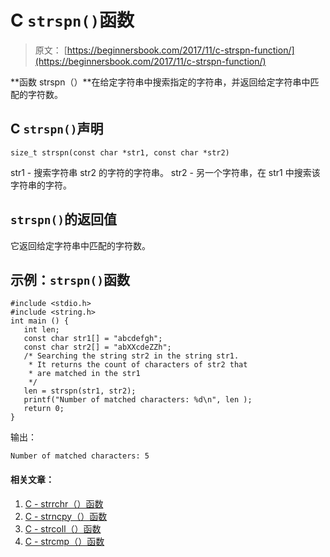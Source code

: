 # C `strspn()`函数

> 原文： [https://beginnersbook.com/2017/11/c-strspn-function/](https://beginnersbook.com/2017/11/c-strspn-function/)

**函数 strspn（）**在给定字符串中搜索指定的字符串，并返回给定字符串中匹配的字符数。

## C `strspn()`声明

```
size_t strspn(const char *str1, const char *str2)
```

str1 - 搜索字符串 str2 的字符的字符串。
str2 - 另一个字符串，在 str1 中搜索该字符串的字符。

## `strspn()`的返回值

它返回给定字符串中匹配的字符数。

## 示例：`strspn()`函数

```
#include <stdio.h>
#include <string.h>
int main () {
   int len; 
   const char str1[] = "abcdefgh"; 
   const char str2[] = "abXXcdeZZh";
   /* Searching the string str2 in the string str1.
    * It returns the count of characters of str2 that
    * are matched in the str1 
    */
   len = strspn(str1, str2);
   printf("Number of matched characters: %d\n", len );
   return 0;
}
```

输出：

```
Number of matched characters: 5
```

#### 相关文章：

1.  [C - strrchr（）函数](https://beginnersbook.com/2017/11/c-strrchr-function/)
2.  [C - strncpy（）函数](https://beginnersbook.com/2017/11/c-strncpy-function/)
3.  [C - strcoll（）函数](https://beginnersbook.com/2017/11/c-strcoll-function/)
4.  [C - strcmp（）函数](https://beginnersbook.com/2017/11/c-strcmp-function/)